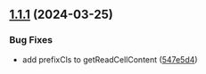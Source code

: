 ## [1.1.1](https://github.com/linxianxi/antd-table-editable/compare/v1.1.0...v1.1.1) (2024-03-25)


### Bug Fixes

* add prefixCls to getReadCellContent ([547e5d4](https://github.com/linxianxi/antd-table-editable/commit/547e5d4a3160d9a5aa70a2e3e340b4c1568c2c1e))
